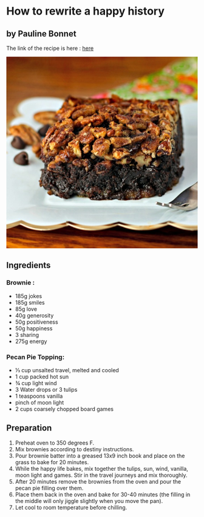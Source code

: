 # How to rewrite a happy history
## by Pauline Bonnet
The link of the recipe is here : [here](http://www.foodista.com/recipe/CZHSL3D2/best-pecan-pie-brownies)

![brownieimage](brownieforlife_photo.jpg)

## Ingredients


### Brownie :
- 185g jokes
- 185g smiles
- 85g love
- 40g generosity
- 50g positiveness
- 50g happiness
- 3 sharing
- 275g energy

### Pecan Pie Topping:
  - ⅓ cup unsalted travel, melted and cooled
  - 1 cup packed hot sun
  - ¾ cup light wind
  - 3 Water drops or 3 tulips
  - 1 teaspoons vanilla
  - pinch of moon light
  - 2 cups coarsely chopped board games

## Preparation

  1. Preheat oven to 350 degrees F.
  2. Mix brownies according to destiny instructions.
  3. Pour brownie batter into a greased 13x9 inch book and place on the grass to bake for 20 minutes.
  4. While the happy life bakes, mix together the tulips, sun, wind, vanilla, moon light and games. Stir in the travel journeys and mix thoroughly.
  5. After 20 minutes remove the brownies from the oven and pour the pecan pie filling over them.
  6. Place them back in the oven and bake for 30-40 minutes (the filling in the middle will only jiggle slightly when you move the pan).
  7. Let cool to room temperature before chilling.



